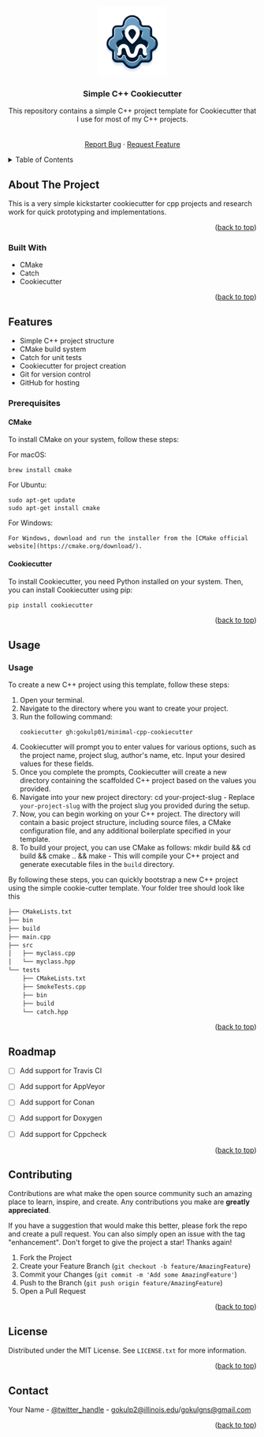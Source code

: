 <!-- Improved compatibility of back to top link: See: https://github.com/othneildrew/Best-README-Template/pull/73 -->
<a name="readme-top"></a>
<!-- PROJECT LOGO -->
<br />
<div align="center">
  <a href="https://github.com/github_username/repo_name">
    <img src="logo.png" alt="Logo" width="140" height="140">
  </a>

<h3 align="center">Simple C++ Cookiecutter</h3>

  <p align="center">
    This repository contains a simple C++ project template for Cookiecutter that I use for most of my C++ projects.
    <br />
    <br />
    <br />
    <a href="https://github.com/gokulp01/minimal-cpp-cookiecutter/issues">Report Bug</a>
    ·
    <a href="https://github.com/gokulp01/minimal-cpp-cookiecutter/issues">Request Feature</a>
  </p>
</div>



<!-- TABLE OF CONTENTS -->
<details>
  <summary>Table of Contents</summary>
  <ol>
    <li>
      <a href="#about-the-project">About The Project</a>
      <ul>
        <li><a href="#built-with">Built With</a></li>
      </ul>
    </li>
    <li>
      <a href="#getting-started">Features</a>
      <ul>
        <li><a href="#prerequisites">Prerequisites</a></li>
      </ul>
    </li>
    <li><a href="#usage">Usage</a></li>
    <li><a href="#roadmap">Roadmap</a></li>
    <li><a href="#contributing">Contributing</a></li>
    <li><a href="#license">License</a></li>
    <li><a href="#contact">Contact</a></li>
  </ol>
</details>



<!-- ABOUT THE PROJECT -->
## About The Project
This is a very simple kickstarter cookiecutter for cpp projects and research work for quick prototyping and implementations. 
<p align="right">(<a href="#readme-top">back to top</a>)</p>



### Built With

* CMake
* Catch
* Cookiecutter

<p align="right">(<a href="#readme-top">back to top</a>)</p>



<!-- GETTING STARTED -->
## Features
- Simple C++ project structure
- CMake build system
- Catch for unit tests
- Cookiecutter for project creation
- Git for version control
- GitHub for hosting


### Prerequisites

#### CMake
To install CMake on your system, follow these steps:

For macOS:
```
brew install cmake
```
For Ubuntu:
```
sudo apt-get update
sudo apt-get install cmake
```
For Windows:
```
For Windows, download and run the installer from the [CMake official website](https://cmake.org/download/).
```

#### Cookiecutter
To install Cookiecutter, you need Python installed on your system. Then, you can install Cookiecutter using pip:
  ```sh
pip install cookiecutter
  ```


<p align="right">(<a href="#readme-top">back to top</a>)</p>



<!-- USAGE EXAMPLES -->
## Usage

### Usage

To create a new C++ project using this template, follow these steps:

1. Open your terminal.
2. Navigate to the directory where you want to create your project.
3. Run the following command:
   ```
   cookiecutter gh:gokulp01/minimal-cpp-cookiecutter
   ```
5. Cookiecutter will prompt you to enter values for various options, such as the project name, project slug, author's name, etc. Input your desired values for these fields.
6. Once you complete the prompts, Cookiecutter will create a new directory containing the scaffolded C++ project based on the values you provided.
7. Navigate into your new project directory: cd your-project-slug - Replace `your-project-slug` with the project slug you provided during the setup.
8. Now, you can begin working on your C++ project. The directory will contain a basic project structure, including source files, a CMake configuration file, and any additional boilerplate specified in your template.
9. To build your project, you can use CMake as follows: mkdir build && cd build && cmake .. && make - This will compile your C++ project and generate executable files in the `build` directory.

By following these steps, you can quickly bootstrap a new C++ project using the simple cookie-cutter template. Your folder tree should look like this
```bash
├── CMakeLists.txt
├── bin
├── build
├── main.cpp
├── src
│   ├── myclass.cpp
│   └── myclass.hpp
└── tests
    ├── CMakeLists.txt
    ├── SmokeTests.cpp
    ├── bin
    ├── build
    └── catch.hpp
```


<p align="right">(<a href="#readme-top">back to top</a>)</p>



<!-- ROADMAP -->
## Roadmap

- [ ] Add support for Travis CI
- [ ] Add support for AppVeyor
- [ ] Add support for Conan
- [ ] Add support for Doxygen
- [ ] Add support for Cppcheck


<p align="right">(<a href="#readme-top">back to top</a>)</p>



<!-- CONTRIBUTING -->
## Contributing

Contributions are what make the open source community such an amazing place to learn, inspire, and create. Any contributions you make are **greatly appreciated**.

If you have a suggestion that would make this better, please fork the repo and create a pull request. You can also simply open an issue with the tag "enhancement".
Don't forget to give the project a star! Thanks again!

1. Fork the Project
2. Create your Feature Branch (`git checkout -b feature/AmazingFeature`)
3. Commit your Changes (`git commit -m 'Add some AmazingFeature'`)
4. Push to the Branch (`git push origin feature/AmazingFeature`)
5. Open a Pull Request

<p align="right">(<a href="#readme-top">back to top</a>)</p>



<!-- LICENSE -->
## License

Distributed under the MIT License. See `LICENSE.txt` for more information.

<p align="right">(<a href="#readme-top">back to top</a>)</p>



<!-- CONTACT -->
## Contact

Your Name - [@twitter_handle](https://twitter.com/gokulp01) - gokulp2@illinois.edu/gokulgns@gmail.com


<p align="right">(<a href="#readme-top">back to top</a>)</p>




<!-- MARKDOWN LINKS & IMAGES -->
<!-- https://www.markdownguide.org/basic-syntax/#reference-style-links -->

[CMake-logo]: https://img.shields.io/badge/CMake-%23008FBA.svg?style=for-the-badge&logo=cmake&logoColor=white
[CMake-url]: https://cmake.org/
[contributors-shield]: https://img.shields.io/github/contributors/github_username/repo_name.svg?style=for-the-badge
[contributors-url]: https://github.com/github_username/repo_name/graphs/contributors
[forks-shield]: https://img.shields.io/github/forks/github_username/repo_name.svg?style=for-the-badge
[forks-url]: https://github.com/github_username/repo_name/network/members
[stars-shield]: https://img.shields.io/github/stars/github_username/repo_name.svg?style=for-the-badge
[stars-url]: https://github.com/github_username/repo_name/stargazers
[issues-shield]: https://img.shields.io/github/issues/github_username/repo_name.svg?style=for-the-badge
[issues-url]: https://github.com/github_username/repo_name/issues
[license-shield]: https://img.shields.io/github/license/github_username/repo_name.svg?style=for-the-badge
[license-url]: https://github.com/github_username/repo_name/blob/master/LICENSE.txt
[linkedin-shield]: https://img.shields.io/badge/-LinkedIn-black.svg?style=for-the-badge&logo=linkedin&colorB=555
[linkedin-url]: https://linkedin.com/in/linkedin_username
[product-screenshot]: images/screenshot.png
[Next.js]: https://img.shields.io/badge/next.js-000000?style=for-the-badge&logo=nextdotjs&logoColor=white
[Next-url]: https://nextjs.org/
[React.js]: https://img.shields.io/badge/React-20232A?style=for-the-badge&logo=react&logoColor=61DAFB
[React-url]: https://reactjs.org/
[Vue.js]: https://img.shields.io/badge/Vue.js-35495E?style=for-the-badge&logo=vuedotjs&logoColor=4FC08D
[Vue-url]: https://vuejs.org/
[Angular.io]: https://img.shields.io/badge/Angular-DD0031?style=for-the-badge&logo=angular&logoColor=white
[Angular-url]: https://angular.io/
[Svelte.dev]: https://img.shields.io/badge/Svelte-4A4A55?style=for-the-badge&logo=svelte&logoColor=FF3E00
[Svelte-url]: https://svelte.dev/
[Laravel.com]: https://img.shields.io/badge/Laravel-FF2D20?style=for-the-badge&logo=laravel&logoColor=white
[Laravel-url]: https://laravel.com
[Bootstrap.com]: https://img.shields.io/badge/Bootstrap-563D7C?style=for-the-badge&logo=bootstrap&logoColor=white
[Bootstrap-url]: https://getbootstrap.com
[JQuery.com]: https://img.shields.io/badge/jQuery-0769AD?style=for-the-badge&logo=jquery&logoColor=white
[JQuery-url]: https://jquery.com 







